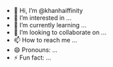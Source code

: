 - 👋 Hi, I’m @khanhaiffinity
- 👀 I’m interested in ...
- 🌱 I’m currently learning ...
- 💞️ I’m looking to collaborate on ...
- 📫 How to reach me ...
- 😄 Pronouns: ...
- ⚡ Fun fact: ...

<!---
khanhaiffinity/khanhaiffinity is a ✨ special ✨ repository because its `README.md` (this file) appears on your GitHub profile.
You can click the Preview link to take a look at your changes.
--->
